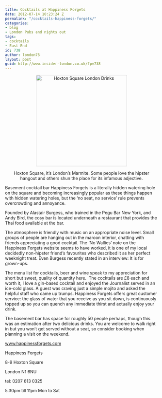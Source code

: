 ```yaml
---
title: Cocktails at Happiness Forgets
date: 2012-07-14 10:23:24 Z
permalink: "/cocktails-happiness-forgets/"
categories:
- blog
- London Pubs and nights out
tags:
- cocktails
- East End
id: 738
author: london75
layout: post
guid: http://www.insider-london.co.uk/?p=738
---
```


<p style="text-align: center">
  <a href="http://www.insider-london.co.uk/wp-content/uploads/2012/06/Happiness-Forgets.jpg"><img class="size-medium wp-image-741 aligncenter" src="http://www.insider-london.co.uk/wp-content/uploads/2012/06/Happiness-Forgets-300x300.jpg" alt="Hoxton Square London Drinks" width="300" height="300" /></a>
</p>

<p style="text-align: center">
  Hoxton Square, it’s London’s Marmite. Some people love the hipster hangout and others shun the place for its infamous adjective.
</p>

Basement cocktail bar Happiness Forgets is a literally hidden watering hole on the square and becoming increasingly popular as these things happen with hidden watering holes, but the ‘no seat, no service’ rule prevents overcrowding and annoyance.

Founded by Alastair Burgess, who trained in the Pegu Bar New York, and Andy Bird, the cosy bar is located underneath a restaurant that provides the Thai food available at the bar.

The atmosphere is friendly with music on an appropriate noise level. Small groups of people are hanging out in the maroon interior, chatting with friends appreciating a good cocktail. The ‘No Wallies’ note on the Happiness Forgets website seems to have worked, it is one of my local decidedly non-hipster friend’s favourites who described it as her perfect weeknight treat. Even Burgess recently stated in an interview: It is for grown-ups.

The menu list for cocktails, beer and wine speak to my appreciation for short but sweet, quality of quantity here.  The cocktails are £8 each and worth it, I love a gin-based cocktail and enjoyed the Journalist served in an ice-cold glass. A guest was craving just a simple mojito and asked the helpful staff who came up trumps. Happiness Forgets offers great customer service: the glass of water that you receive as you sit down, is continuously topped up so you can quench any immediate thirst and actually enjoy your drink.

The basement bar has space for roughly 50 people perhaps, though this was an estimation after two delicious drinks. You are welcome to walk right in but you won’t get served without a seat, so consider booking when planning a visit on the weekend.

www.happinessforgets.com

Happiness Forgets

8-9 Hoxton Square

London N1 6NU

tel: 0207 613 0325

5.30pm till 11pm Mon to Sat

